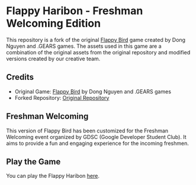# Flappy Haribon - Freshman Welcoming Edition

This repository is a fork of the original [Flappy Bird](https://nebezb.com/floppybird/) game created by Dong Nguyen and .GEARS games. The assets used in this game are a combination of the original assets from the original repository and modified versions created by our creative team.

## Credits

- Original Game: [Flappy Bird](https://nebezb.com/floppybird/) by Dong Nguyen and .GEARS games
- Forked Repository: [Original Repository](https://github.com/nebez/ts-floppybird)

## Freshman Welcoming

This version of Flappy Bird has been customized for the Freshman Welcoming event organized by GDSC (Google Developer Student Club). It aims to provide a fun and engaging experience for the incoming freshmen.

## Play the Game

You can play the Flappy Haribon [here](https://nebezb.com/floppybird/).
